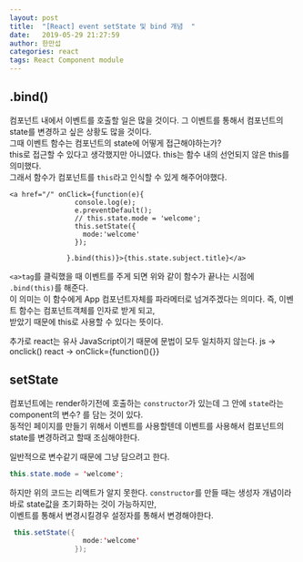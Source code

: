 ```yaml
---
layout: post
title:  "[React] event setState 및 bind 개념  "
date:   2019-05-29 21:27:59
author: 한만섭
categories: react
tags: React Component module
---
```



## .bind()

컴포넌트 내에서 이벤트를 호출할 일은 많을 것이다. 그 이벤트를 통해서 컴포넌트의 state를 변경하고 싶은 상황도 많을 것이다.  
그때 이벤트 함수는 컴포넌트의 state에 어떻게 접근해야하는가?  
this로 접근할 수 있다고 생각했지만 아니였다. this는 함수 내의 선언되지 않은 this를 의미했다.  
그래서 함수가 컴포넌트를 `this`라고 인식할 수 있게 해주어야했다. 
```
<a href="/" onClick={function(e){
                console.log(e);
                e.preventDefault();
                // this.state.mode = 'welcome';
                this.setState({
                  mode:'welcome'
                });
                
              }.bind(this)}>{this.state.subject.title}</a>
```
`<a>tag`를 클릭했을 때 이벤트를 주게 되면 위와 같이 함수가 끝나는 시점에 `.bind(this)`를 해준다.  
이 의미는 이 함수에게 App 컴포넌트자체를 파라메터로 넘겨주겠다는 의미다. 즉, 이벤트 함수는 컴포넌트객체를 인자로 받게 되고,  
받았기 때문에 this로 사용할 수 있다는 뜻이다.   


추가로 react는 유사 JavaScript이기 때문에 문법이 모두 일치하지 않는다.
js -> onclick()
react -> onClick={function(){}}



## setState

컴포넌트에는 render하기전에 호출하는 `constructor`가 있는데 그 안에 `state`라는 component의 변수? 를 담는 것이 있다.  
동적인 페이지를 만들기 위해서 이벤트를 사용할텐데 이벤트를 사용해서 컴포넌트의 state를 변경하려고 할때 조심해야한다.  

일반적으로 변수같기 때문에 그냥 담으려고 한다.
```java
this.state.mode = 'welcome';
```
하지만 위의 코드는 리액트가 알지 못한다. `constructor`를 만들 때는 생성자 개념이라 바로 state값을 초기화하는 것이 가능하지만,  
이벤트를 통해서 변경시킬경우 설정자를 통해서 변경해야한다.  
```java
 this.setState({
                  mode:'welcome'
                });
```
